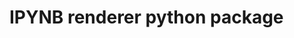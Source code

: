 # IPYNB renderer python package

<!-- Documentation: https://c17hawke.github.io/IPYNBrenderer/
project board - https://github.com/users/c17hawke/projects/11/views/1


[![image](https://user-images.githubusercontent.com/34603575/195835461-9d41ffb5-1cf6-43fe-af03-19029b26b637.png)](https://c17hawke.github.io/IPYNBrenderer/) -->
